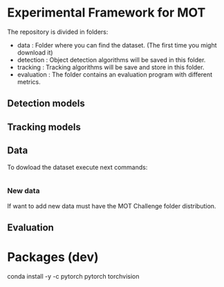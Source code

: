# Experimental Framework for MOT

The repository is divided in folders:

- data : Folder where you can find the dataset. (The first time you might download it)
- detection : Object detection algorithms will be saved in this folder.
- tracking : Tracking algorithms will be save and store in this folder.
- evaluation : The folder contains an evaluation program with different metrics.



## Detection models


## Tracking models


## Data

To dowload the dataset execute next commands:

```
```

### New data

If want to add new data must have the MOT Challenge folder distribution.


## Evaluation











# Packages (dev)

conda install -y -c pytorch pytorch torchvision